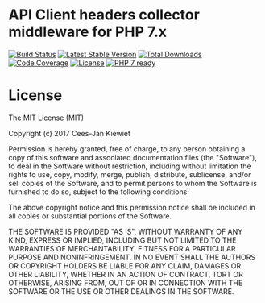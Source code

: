 # API Client headers collector middleware for PHP 7.x

[![Build Status](https://travis-ci.org/php-api-clients/middleware-header-collector.svg?branch=master)](https://travis-ci.org/php-api-clients/middleware-header-collector)
[![Latest Stable Version](https://poser.pugx.org/api-clients/middleware-header-collector/v/stable.png)](https://packagist.org/packages/api-clients/middleware-header-collector)
[![Total Downloads](https://poser.pugx.org/api-clients/middleware-header-collector/downloads.png)](https://packagist.org/packages/api-clients/middleware-header-collector/stats)
[![Code Coverage](https://scrutinizer-ci.com/g/php-api-clients/middleware-header-collector/badges/coverage.png?b=master)](https://scrutinizer-ci.com/g/php-api-clients/middleware-header-collector/?branch=master)
[![License](https://poser.pugx.org/api-clients/middleware-header-collector/license.png)](https://packagist.org/packages/api-clients/middleware-header-collector)
[![PHP 7 ready](http://php7ready.timesplinter.ch/php-api-clients/middleware-header-collector/badge.svg)](https://appveyor-ci.org/php-api-clients/middleware-header-collector)

# License

The MIT License (MIT)

Copyright (c) 2017 Cees-Jan Kiewiet

Permission is hereby granted, free of charge, to any person obtaining a copy
of this software and associated documentation files (the "Software"), to deal
in the Software without restriction, including without limitation the rights
to use, copy, modify, merge, publish, distribute, sublicense, and/or sell
copies of the Software, and to permit persons to whom the Software is
furnished to do so, subject to the following conditions:

The above copyright notice and this permission notice shall be included in all
copies or substantial portions of the Software.

THE SOFTWARE IS PROVIDED "AS IS", WITHOUT WARRANTY OF ANY KIND, EXPRESS OR
IMPLIED, INCLUDING BUT NOT LIMITED TO THE WARRANTIES OF MERCHANTABILITY,
FITNESS FOR A PARTICULAR PURPOSE AND NONINFRINGEMENT. IN NO EVENT SHALL THE
AUTHORS OR COPYRIGHT HOLDERS BE LIABLE FOR ANY CLAIM, DAMAGES OR OTHER
LIABILITY, WHETHER IN AN ACTION OF CONTRACT, TORT OR OTHERWISE, ARISING FROM,
OUT OF OR IN CONNECTION WITH THE SOFTWARE OR THE USE OR OTHER DEALINGS IN THE
SOFTWARE.
